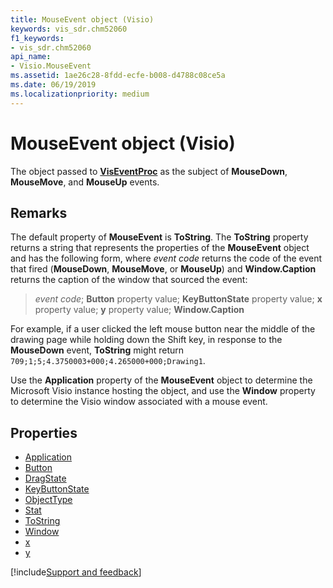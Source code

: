 ```yaml
---
title: MouseEvent object (Visio)
keywords: vis_sdr.chm52060
f1_keywords:
- vis_sdr.chm52060
api_name:
- Visio.MouseEvent
ms.assetid: 1ae26c28-8fdd-ecfe-b008-d4788c08ce5a
ms.date: 06/19/2019
ms.localizationpriority: medium
---
```



# MouseEvent object (Visio)

The object passed to **[VisEventProc](visio.iviseventproc.viseventproc.md)** as the subject of **MouseDown**, **MouseMove**, and **MouseUp** events.


## Remarks

The default property of **MouseEvent** is **ToString**. The **ToString** property returns a string that represents the properties of the **MouseEvent** object and has the following form, where _event code_ returns the code of the event that fired (**MouseDown**, **MouseMove**, or **MouseUp**) and **Window.Caption** returns the caption of the window that sourced the event: 

> _event code_; **Button** property value; **KeyButtonState** property value; **x** property value; **y** property value; **Window.Caption**

For example, if a user clicked the left mouse button near the middle of the drawing page while holding down the Shift key, in response to the **MouseDown** event, **ToString** might return `709;1;5;4.3750003+000;4.265000+000;Drawing1`.

Use the **Application** property of the **MouseEvent** object to determine the Microsoft Visio instance hosting the object, and use the **Window** property to determine the Visio window associated with a mouse event.

## Properties

- [Application](Visio.MouseEvent.Application.md)
- [Button](Visio.MouseEvent.Button.md)
- [DragState](Visio.MouseEvent.DragState.md)
- [KeyButtonState](Visio.MouseEvent.KeyButtonState.md)
- [ObjectType](Visio.MouseEvent.ObjectType.md)
- [Stat](Visio.MouseEvent.Stat.md)
- [ToString](Visio.MouseEvent.ToString.md)
- [Window](Visio.MouseEvent.Window.md)
- [x](Visio.MouseEvent.x.md)
- [y](Visio.MouseEvent.y.md)


[!include[Support and feedback](~/includes/feedback-boilerplate.md)]